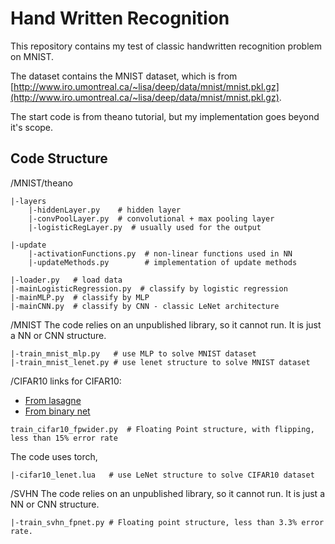 # Hand Written Recognition
This repository contains my test of classic handwritten recognition problem on MNIST. 

The dataset contains the MNIST dataset, which is from [http://www.iro.umontreal.ca/~lisa/deep/data/mnist/mnist.pkl.gz](http://www.iro.umontreal.ca/~lisa/deep/data/mnist/mnist.pkl.gz). 

The start code is from theano tutorial, but my implementation goes beyond it's scope.


## Code Structure
/MNIST/theano
```
|-layers
    |-hiddenLayer.py    # hidden layer
    |-convPoolLayer.py  # convolutional + max pooling layer
    |-logisticRegLayer.py  # usually used for the output
```

```
|-update
    |-activationFunctions.py  # non-linear functions used in NN
    |-updateMethods.py        # implementation of update methods
```

```
|-loader.py   # load data
|-mainLogisticRegression.py  # classify by logistic regression
|-mainMLP.py  # classify by MLP
|-mainCNN.py  # classify by CNN - classic LeNet architecture  
```

/MNIST
The code relies on an unpublished library, so it cannot run. It is just a NN or CNN structure.
```
|-train_mnist_mlp.py   # use MLP to solve MNIST dataset
|-train_mnist_lenet.py # use lenet structure to solve MNIST dataset
```

/CIFAR10
links for CIFAR10:
- [From lasagne](https://github.com/Lasagne/Recipes/blob/master/papers/deep_residual_learning/Deep_Residual_Learning_CIFAR-10.py)
- [From binary net](https://github.com/MatthieuCourbariaux/BinaryConnect/blob/lasagne/cifar10.py)
```
train_cifar10_fpwider.py  # Floating Point structure, with flipping, less than 15% error rate
```

The code uses torch, 
```
|-cifar10_lenet.lua   # use LeNet structure to solve CIFAR10 dataset
```

/SVHN
The code relies on an unpublished library, so it cannot run. It is just a NN or CNN structure.
```
|-train_svhn_fpnet.py # Floating point structure, less than 3.3% error rate.
```